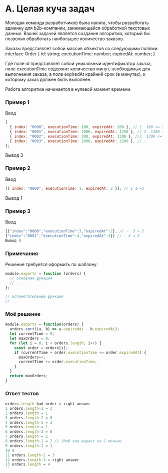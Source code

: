 # A. Целая куча задач

Молодая команда разработчиков была нанята, чтобы разработать админку для b2b-компании, занимающейся обработкой текстовых данных. Вашей задачей является создание алгоритма, который бы позволял обработать наибольшее количество заказов.

Заказы представляет собой массив объектов со следующими полями: interface Order { id: string; executionTime: number; expiredAt: number; }

Где поле id представляет собой уникальный идентификатор заказа, поле executionTime содержит количество минут, необходимых для выполнения заказа, а поле expiredAt крайний срок (в минутах), к которому заказ должен быть выполнен.

Работа алгоритма начинается в нулевой момент времени.

### Пример 1

Ввод

```javascript
[
  { index: "0000", executionTime: 100, expiredAt: 200 }, // 1  100 <= 200
  { index: "0001", executionTime: 1000, expiredAt: 1250 }, // 2  1100 <= 1250
  { index: "0002", executionTime: 200, expiredAt: 1300 }, //3  1300 <= 1300
  { index: "0003", executionTime: 2000, expiredAt: 3200 }, // -
];
```

Вывод 3

### Пример 2

Ввод

```javascript
[{ index: "0000", executionTime: 1, expiredAt: 2 }]; // 1 1<=2
```

Вывод 1

### Пример 3

Ввод

```javascript
[{"index":"0000","executionTime":3,"expiredAt":2}, // -  3 > 2
{"index":"0001","executionTime":4,"expiredAt":3}] // - 4 < 3
Вывод 0
```

### Примечания

Решение требуется оформить по шаблону:

```javascript
module.exports = function (orders) {
  // основная функция
  // ...
};

// вспомогательные функции
// ...
```
### Моё решение
```javascript
module.exports = function(orders) {
  orders.sort((a, b) => a.expiredAt - b.expiredAt);
  let currentTime = 0;
  let maxOrders = 0;
  for (let i = 0; i < orders.length; i++) {
    const order = orders[i];
    if (currentTime + order.executionTime <= order.expiredAt) {
      maxOrders++;
      currentTime += order.executionTime;
    }
  }
  return maxOrders;
}
```

### Ответ тестов

``` js
orders.length-bad order = right answer
1 orders.length-1 = 3
2 orders.length = 1
3 orders.length-2 = 0
4 orders.length-1 = 3
5 orders.length = 1
6 orders.length-2 = 0
7 orders.length = 2
8 orders.length-1 = 2 // (Мой код выдает на 1 меньше
9 orders.length-1 = 1
10 4
11 orders.length-2 = 3
12 orders.length-3 = right answer
13 orders.length = 4
``